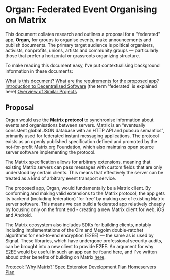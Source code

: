 # Organ: Federated Event Organising on Matrix

This document collates research and outlines a proposal for a "federated" app,
**Organ,** for groups to organise events, make announcements
and publish documents. The primary target audience is political organisers,
activists, nonprofits, unions, artists and community groups — particularly those
that prefer a horizontal or grassroots organizing structure.

To make reading this document easy, I've put contextualising background information in these documents:

[What is this document?](authors-note.md)
[What are the requirements for the proposed app?](requirements.md)
[Introduction to Decentralised Software](decentralised-software.md) (the term 'federated' is explained here)
[Overview of Similar Projects](similar-projects.md)

## Proposal

Organ would use the **Matrix protocol** to synchronise information about events and
organisations between servers. Matrix is an “eventually consistent global JSON
database with an HTTP API and pubsub semantics”, primarily used for federated
instant messaging applications. The protocol exists as an openly published
specification defined and promoted by the not-for-profit Matrix.org Foundation,
which also maintains open source server software implementing the protocol.

The Matrix specification allows for arbitrary extensions, meaning that existing Matrix
servers can pass messages with custom fields that are only understood by certain
clients. This means that effectively the server can be treated as a kind of
arbitrary event transport service.

The proposed app, Organ, would fundamentally be a Matrix client. By conforming
and making valid extensions to the Matrix protocol, the app gets its backend
(including federation) 'for free' by making use of existing Matrix server
software. This means we can build a federated app relatively cheaply by focusing only on the
front end - creating a new Matrix client for web, iOS and Android.

The Matrix ecosystem also includes SDKs for building clients, notably including
implementations of the Olm and Megolm double-ratchet algorithms for end-to-end
encryption (E2EE) — the same as is used by Signal. These libraries, which have
undergone professional security audits, can be brought into a new client to provide E2EE. An argument for why E2EE would be useful in such an app can be found [here](requirements.md), and I've written aboud other benefits of building on Matrix [here](protocol.md).  

[Protocol: ‘Why Matrix?’](protocol.md)
[Spec Extension](spec-extension.md)
[Development Plan](development-plan.md)
[Homeservers Plan](homeservers.md)
